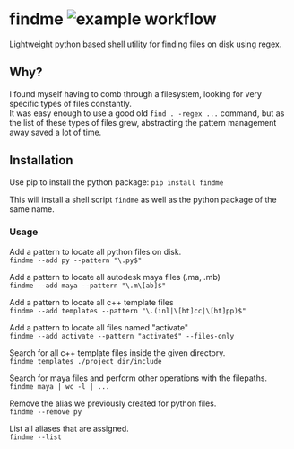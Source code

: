 # findme ![example workflow](https://github.com/mdLafrance/findme/actions/workflows/pipeline.yml/badge.svg)
Lightweight python based shell utility for finding files on disk using regex.


## Why?
I found myself having to comb through a filesystem, looking for very specific types of files constantly.  
It was easy enough to use a good old `find . -regex ...` command, but as the list of these types of files grew, abstracting the pattern management away saved a lot of time.

## Installation
Use pip to install the python package: `pip install findme`

This will install a shell script `findme` as well as the python package of the same name.

### Usage
Add a pattern to locate all python files on disk.  
`findme --add py --pattern "\.py$"`             
  
Add a pattern to locate all autodesk maya files (.ma, .mb)  
`findme --add maya --pattern "\.m\[ab]$"`  
  
Add a pattern to locate all c++ template files  
`findme --add templates --pattern "\.(inl|\[ht]cc|\[ht]pp)$"` 
  
Add a pattern to locate all files named "activate"  
`findme --add activate --pattern "activate$" --files-only `  
  
Search for all c++ template files inside the given directory.  
`findme templates ./project_dir/include`
  
Search for maya files and perform other operations with the filepaths.  
`findme maya | wc -l | ...`                                  
  
Remove the alias we previously created for python files.  
`findme --remove py`                                         
  
List all aliases that are assigned.  
`findme --list`                                             
